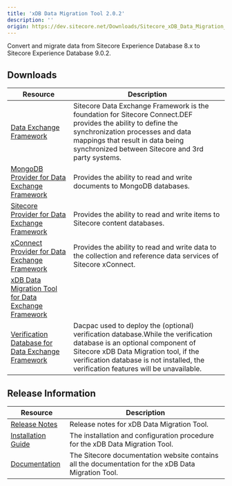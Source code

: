 ```yaml
---
title: 'xDB Data Migration Tool 2.0.2'
description: ''
origin: https://dev.sitecore.net/Downloads/Sitecore_xDB_Data_Migration_Tool/2x/xDB_Data_Migration_Tool_202
---
```


Convert and migrate data from Sitecore Experience Database 8.x to Sitecore Experience Database 9.0.2.

## Downloads

| Resource                                                                                                                                                                                                                                                                                         | Description                                                                                                                                                                                                                                            |
| ------------------------------------------------------------------------------------------------------------------------------------------------------------------------------------------------------------------------------------------------------------------------------------------------ | ------------------------------------------------------------------------------------------------------------------------------------------------------------------------------------------------------------------------------------------------------ |
| [Data Exchange Framework](https://scdp.blob.core.windows.net/downloads/Sitecore%20xDB%20Data%20Migration%20Tool/2x/xDB%20Data%20Migration%20Tool%20201/Secure/install/Data%20Exchange%20Framework%202.0.1%20rev.%20180108.zip)                                                                   | Sitecore Data Exchange Framework is the foundation for Sitecore Connect.DEF provides the ability to define the synchronization processes and data mappings that result in data being synchronized between Sitecore and 3rd party systems.              |
| [MongoDB Provider for Data Exchange Framework](https://scdp.blob.core.windows.net/downloads/Sitecore%20xDB%20Data%20Migration%20Tool/2x/xDB%20Data%20Migration%20Tool%20202/Secure/install/MongoDB%20Provider%20for%20Data%20Exchange%20Framework%202.0.2%20rev.%20180619.zip)                   | Provides the ability to read and write documents to MongoDB databases.                                                                                                                                                                                 |
| [Sitecore Provider for Data Exchange Framework](https://scdp.blob.core.windows.net/downloads/Sitecore%20xDB%20Data%20Migration%20Tool/2x/xDB%20Data%20Migration%20Tool%20201/Secure/install/Sitecore%20Provider%20for%20Data%20Exchange%20Framework%202.0.1%20rev.%20180108.zip)                 | Provides the ability to read and write items to Sitecore content databases.                                                                                                                                                                            |
| [xConnect Provider for Data Exchange Framework](https://scdp.blob.core.windows.net/downloads/Sitecore%20xDB%20Data%20Migration%20Tool/2x/xDB%20Data%20Migration%20Tool%20202/Secure/install/xConnect%20Provider%20for%20Data%20Exchange%20Framework%202.0.2%20rev.%20180619.zip)                 | Provides the ability to read and write data to the collection and reference data services of Sitecore xConnect.                                                                                                                                        |
| [xDB Data Migration Tool for Data Exchange Framework](https://scdp.blob.core.windows.net/downloads/Sitecore%20xDB%20Data%20Migration%20Tool/2x/xDB%20Data%20Migration%20Tool%20202/Secure/install/xDB%20Data%20Migration%20Tool%20for%20Data%20Exchange%20Framework%202.0.2%20rev.%20180619.zip) |                                                                                                                                                                                                                                                        |
| [Verification Database for Data Exchange Framework](https://scdp.blob.core.windows.net/downloads/Sitecore%20xDB%20Data%20Migration%20Tool/2x/xDB%20Data%20Migration%20Tool%20201/Secure/Sitecore.DataExchange.Verification.dacpac)                                                               | Dacpac used to deploy the (optional) verification database.While the verification database is an optional component of Sitecore xDB Data Migration tool, if the verification database is not installed, the verification features will be unavailable. |

## Release Information

| Resource                                                                                                                                                                                                          | Description                                                                                        |
| ----------------------------------------------------------------------------------------------------------------------------------------------------------------------------------------------------------------- | -------------------------------------------------------------------------------------------------- |
| [Release Notes](/downloads/Sitecore_xDB_Data_Migration_Tool/2x/xDB_Data_Migration_Tool_202/Release_Notes)                                                                                                         | Release notes for xDB Data Migration Tool.                                                         |
| [Installation Guide](https://scdp.blob.core.windows.net/downloads/Sitecore%20xDB%20Data%20Migration%20Tool/2x/xDB%20Data%20Migration%20Tool%20202/Secure/xDB_Data_Migration_Tool_2_0_2_Installation_Guide-en.pdf) | The installation and configuration procedure for the xDB Data Migration Tool.                      |
| [Documentation](https://doc.sitecore.com/developers/dmt/21/xdb-data-migration-tool/en/xdb-data-migration-tool.html)                                                                                               | The Sitecore documentation website contains all the documentation for the xDB Data Migration Tool. |
